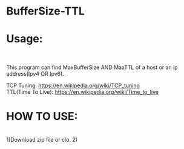 # BufferSize-TTL

<h1>Usage:</h2><br />

This program can find MaxBufferSize AND MaxTTL of a host or an ip address(Ipv4 OR Ipv6).<br />

TCP Tuning: https://en.wikipedia.org/wiki/TCP_tuning<br />
TTL(Time To Live): https://en.wikipedia.org/wiki/Time_to_live


<h1>HOW TO USE:</h1><br />
          1)Download zip file or clo.
          2)
